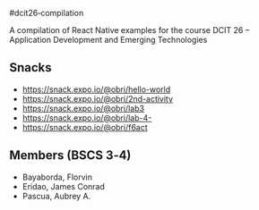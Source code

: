 #dcit26‐compilation

A compilation of React Native examples for the course DCIT 26 – Application Development and
Emerging Technologies

## Snacks
* https://snack.expo.io/@obri/hello-world
* https://snack.expo.io/@obri/2nd-activity
* https://snack.expo.io/@obri/lab3
* https://snack.expo.io/@obri/lab-4-
* https://snack.expo.io/@obri/f6act

## Members (BSCS 3‐4)
* Bayaborda, Florvin 
* Eridao, James Conrad
* Pascua, Aubrey A.
